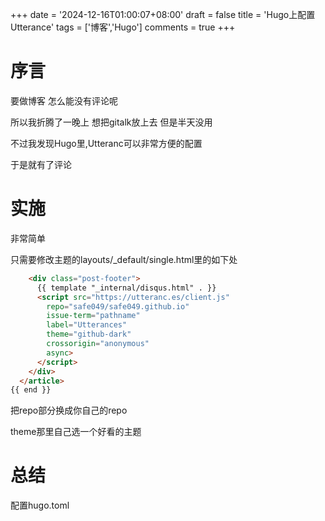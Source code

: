 +++
date = '2024-12-16T01:00:07+08:00'
draft = false
title = 'Hugo上配置Utterance'
tags = ['博客','Hugo']
comments = true
+++
# 序言
要做博客 怎么能没有评论呢

所以我折腾了一晚上 想把gitalk放上去 但是半天没用

不过我发现Hugo里,Utteranc可以非常方便的配置

于是就有了评论

# 实施

非常简单

只需要修改主题的layouts/_default/single.html里的如下处

```html
    <div class="post-footer">
      {{ template "_internal/disqus.html" . }}
      <script src="https://utteranc.es/client.js"
        repo="safe049/safe049.github.io"
        issue-term="pathname"
        label="Utterances"
        theme="github-dark"
        crossorigin="anonymous"
        async>
      </script>
    </div>
  </article>
{{ end }}
```

把repo部分换成你自己的repo

theme那里自己选一个好看的主题

# 总结

配置hugo.toml